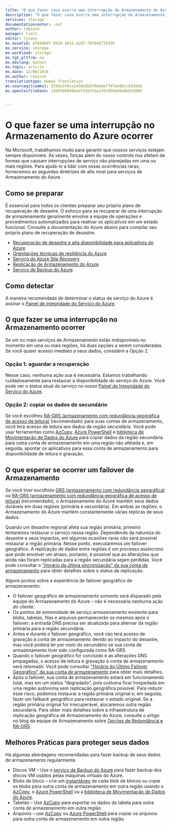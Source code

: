 ```yaml
---
title: "O que fazer caso ocorra uma interrupção de Armazenamento do Azure | Microsoft Docs"
description: "O que fazer caso ocorra uma interrupção de Armazenamento do Azure"
services: storage
documentationcenter: .net
author: robinsh
manager: timlt
editor: tysonn
ms.assetid: 8f040b0f-8926-4831-ac07-79f646f31926
ms.service: storage
ms.workload: storage
ms.tgt_pltfrm: na
ms.devlang: dotnet
ms.topic: article
ms.date: 12/08/2016
ms.author: robinsh
translationtype: Human Translation
ms.sourcegitcommit: 219dcbfdca145bedb570eb9ef747ee00cc0342eb
ms.openlocfilehash: 14997080496adfd363fee249c858ed9a0b553066


---
```

# <a name="what-to-do-if-an-azure-storage-outage-occurs"></a>O que fazer se uma interrupção no Armazenamento do Azure ocorrer
Na Microsoft, trabalhamos muito para garantir que nossos serviços estejam sempre disponíveis. Às vezes, forças além do nosso controle nos afetam de formas que causam interrupções de serviço não planejadas em uma ou mais regiões. Para ajudá-lo a lidar com essas ocorrências raras, fornecemos as seguintes diretrizes de alto nível para serviços de Armazenamento do Azure.

## <a name="how-to-prepare"></a>Como se preparar
É essencial para todos os clientes preparar seu próprio plano de recuperação de desastre. O esforço para se recuperar de uma interrupção de armazenamento geralmente envolve a equipe de operações e procedimentos automatizados para reativar os aplicativos em um estado funcional. Consulte a documentação do Azure abaixo para compilar seu próprio plano de recuperação de desastre:

* [Recuperação de desastre e alta disponibilidade para aplicativos do Azure](../resiliency/resiliency-disaster-recovery-high-availability-azure-applications.md)
* [Orientações técnicas de resiliência do Azure](../resiliency/resiliency-technical-guidance.md)
* [Serviço do Azure Site Recovery](https://azure.microsoft.com/services/site-recovery/)
* [Replicação de Armazenamento do Azure](storage-redundancy.md)
* [Serviço de Backup do Azure](https://azure.microsoft.com/services/backup/)

## <a name="how-to-detect"></a>Como detectar
A maneira recomendada de determinar o status de serviço do Azure é assinar o [Painel de Integridade do Serviço do Azure](https://azure.microsoft.com/status/).

## <a name="what-to-do-if-a-storage-outage-occurs"></a>O que fazer se uma interrupção no Armazenamento ocorrer
Se um ou mais serviços de Armazenamento estão indisponíveis no momento em uma ou mais regiões, há duas opções a serem consideradas. Se você quiser acesso imediato a seus dados, considere a Opção 2.

### <a name="option-1-wait-for-recovery"></a>Opção 1: aguardar a recuperação
Nesse caso, nenhuma ação sua é necessária. Estamos trabalhando cuidadosamente para restaurar a disponibilidade do serviço do Azure. Você pode ver o status atual do serviço no nosso [Painel de Integridade do Serviço do Azure](https://azure.microsoft.com/status/).

### <a name="option-2-copy-data-from-secondary"></a>Opção 2: copiar os dados do secundário
Se você escolheu [RA-GRS (armazenamento com redundância geográfica de acesso de leitura)](storage-redundancy.md#read-access-geo-redundant-storage) (recomendado) para suas contas de armazenamento, você terá acesso de leitura aos dados da região secundária. Você pode usar ferramentas como [AzCopy](storage-use-azcopy.md), [Azure PowerShell](storage-powershell-guide-full.md) e [biblioteca de Movimentação de Dados do Azure](https://azure.microsoft.com/blog/introducing-azure-storage-data-movement-library-preview-2/) para copiar dados da região secundária para outra conta de armazenamento em uma região não afetada e, em seguida, apontar os aplicativos para essa conta de armazenamento para disponibilidade de leitura e gravação.

## <a name="what-to-expect-if-a-storage-failover-occurs"></a>O que esperar se ocorrer um failover de Armazenamento
Se você tiver escolhido [GRS (armazenamento com redundância geográfica)](storage-redundancy.md#geo-redundant-storage) ou [RA-GRS (armazenamento com redundância geográfica de acesso de leitura)](storage-redundancy.md#read-access-geo-redundant-storage) (recomendado), o Armazenamento do Azure mantém seus dados duráveis em duas regiões (primária e secundária). Em ambas as regiões, o Armazenamento do Azure mantém constantemente várias réplicas de seus dados.

Quando um desastre regional afeta sua região primária, primeiro tentaremos restaurar o serviço nessa região. Dependendo da natureza do desastre e seus impactos, em algumas ocasiões raras não será possível restaurar a região primária. Nesse ponto, executaremos um failover geográfico. A replicação de dados entre regiões é um processo assíncrono que pode envolver um atraso, portanto, é possível que as alterações que ainda não foram replicadas para a região secundária sejam perdidas. Você pode consultar o ["Horário da última sincronização" da sua conta de armazenamento](https://blogs.msdn.microsoft.com/windowsazurestorage/2013/12/11/windows-azure-storage-redundancy-options-and-read-access-geo-redundant-storage/) para obter detalhes sobre o status da replicação.

Alguns pontos sobre a experiência de failover geográfico de armazenamento:

* O failover geográfico de armazenamento somente será disparado pela equipe do Armazenamento do Azure – não é necessária nenhuma ação do cliente.
* Os pontos de extremidade de serviço armazenamento existente para blobs, tabelas, filas e arquivos permanecerão os mesmos após o failover; a entrada DNS precisa ser atualizada para alternar da região primária para a região secundária.
* Antes e durante o failover geográfico, você não terá acesso de gravação à conta de armazenamento devido ao impacto do desastre, mas você poderá ler por meio do secundário se sua conta de armazenamento tiver sido configurada como RA-GRS.
* Quando o failover geográfico for concluído e as alterações DNS propagadas, o acesso de leitura e gravação à conta de armazenamento será retomado. Você pode consultar ["Horário do Último Failover Geográfico" da sua conta de armazenamento](https://msdn.microsoft.com/library/azure/ee460802.aspx) para obter mais detalhes.
* Após o failover, sua conta de armazenamento estará em funcionamento total, mas em um status "degradado", pois costuma ficar hospedada em uma região autônoma sem replicação geográfica possível. Para reduzir esse risco, podemos restaurar a região primária original e, em seguida, fazer um failback geográfico para restaurar o estado original. Se a região primária original for irrecuperável, alocaremos outra região secundária.
  Para obter mais detalhes sobre a infraestrutura de replicação geográfica de Armazenamento do Azure, consulte o artigo no blog da equipe de Armazenamento sobre [Opções de Redundância e RA-GRS](https://blogs.msdn.microsoft.com/windowsazurestorage/2013/12/11/windows-azure-storage-redundancy-options-and-read-access-geo-redundant-storage/).

## <a name="best-practices-for-protecting-your-data"></a>Melhores Práticas para proteger seus dados
Há algumas abordagens recomendadas para fazer backup de seus dados de armazenamento regularmente.

* Discos VM – Use o [serviço de Backup do Azure](https://azure.microsoft.com/services/backup/) para fazer backup dos discos VM usados pelas máquinas virtuais do Azure.
* Blobs de bloco – crie um [instantâneo](https://msdn.microsoft.com/library/azure/hh488361.aspx) de cada blob de blocos ou copie os blobs para outra conta de armazenamento em outra região usando o [AzCopy](storage-use-azcopy.md), o [Azure PowerShell](storage-powershell-guide-full.md) ou a [biblioteca de Movimentação de Dados do Azure](https://azure.microsoft.com/blog/introducing-azure-storage-data-movement-library-preview-2/).
* Tabelas – Use [AzCopy](storage-use-azcopy.md) para exportar os dados da tabela para outra conta de armazenamento em outra região.
* Arquivos – use [AzCopy](storage-use-azcopy.md) ou [Azure PowerShell](storage-powershell-guide-full.md) para copiar os arquivos para outra conta de armazenamento em outra região.




<!--HONumber=Nov16_HO3-->


